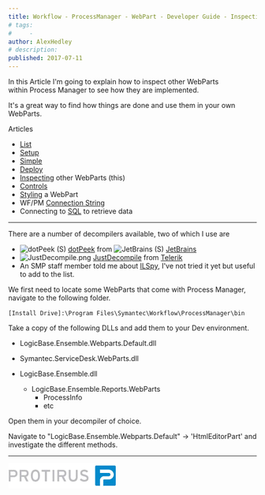 ```yaml
---
title: Workflow - ProcessManager - WebPart - Developer Guide - Inspecting
# tags:
#     - 
author: AlexHedley
# description: 
published: 2017-07-11
---
```


In this Article I'm going to explain how to inspect other WebParts within Process Manager to see how they are implemented.
  
It's a great way to find how things are done and use them in your own WebParts.
  
Articles
  
- [List](https://community.broadcom.com/symantecenterprise/viewdocument?DocumentKey=aa0478d7-5f5a-4be4-8369-4c74f963deeb&amp;CommunityKey=04ead5e9-3643-4118-b853-afa5a58710c6&amp;tab=librarydocuments)
- [Setup](https://community.broadcom.com/symantecenterprise/viewdocument?DocumentKey=36a9f5ee-ab0b-42e7-a75e-590ba4f256ec&amp;CommunityKey=04ead5e9-3643-4118-b853-afa5a58710c6&amp;tab=librarydocuments)
- [Simple](https://community.broadcom.com/symantecenterprise/viewdocument?DocumentKey=a3b54e8a-7492-4397-8512-8828defe25a7&amp;CommunityKey=04ead5e9-3643-4118-b853-afa5a58710c6&amp;tab=librarydocuments)
- [Deploy](https://community.broadcom.com/symantecenterprise/viewdocument?DocumentKey=74973282-5d27-4b12-a0d3-9ad29d38a2ce&amp;CommunityKey=a067504a-9710-492c-bbef-18d2ed6b44af&amp;tab=librarydocuments)
- [Inspecting](https://community.broadcom.com/symantecenterprise/viewdocument?DocumentKey=c1b3103c-afad-45f8-9f17-244fff752121&amp;CommunityKey=04ead5e9-3643-4118-b853-afa5a58710c6&amp;tab=librarydocuments) other WebParts (this)
- [Controls](https://community.broadcom.com/symantecenterprise/viewdocument?DocumentKey=c20f9b40-20f8-4693-937a-7ca431c4d7ce&amp;CommunityKey=04ead5e9-3643-4118-b853-afa5a58710c6&amp;tab=librarydocuments)
- [Styling](https://community.broadcom.com/symantecenterprise/viewdocument?DocumentKey=ef6ee8c6-01c1-4ff5-ac42-5df52d46df04&amp;CommunityKey=04ead5e9-3643-4118-b853-afa5a58710c6&amp;tab=librarydocuments) a WebPart
- WF/PM [Connection String](https://community.broadcom.com/symantecenterprise/viewdocument?DocumentKey=849d26ef-084e-426b-a064-fbb86730e6b8&amp;CommunityKey=04ead5e9-3643-4118-b853-afa5a58710c6&amp;tab=librarydocuments)
- Connecting to [SQL](https://community.broadcom.com/symantecenterprise/viewdocument?DocumentKey=77434eb5-7ee1-4bb4-bef1-ef566cce61fb&amp;CommunityKey=04ead5e9-3643-4118-b853-afa5a58710c6&amp;tab=librarydocuments) to retrieve data

- - -
  
There are a number of decompilers available, two of which I use are

- ![dotPeek (S)](images\dotPeekS.png) [dotPeek](https://www.jetbrains.com/decompiler/) from ![JetBrains (S)](images\JetBrainsS.png) [JetBrains](https://www.jetbrains.com/)
- ![JustDecompile.png](images\article-3686471-files_JustDecompile.png) [JustDecompile](http://www.telerik.com/products/decompiler.aspx) from [Telerik](http://www.telerik.com/)
- An SMP staff member told me about [ILSpy](http://ilspy.net/), I've not tried it yet but useful to add to the list.

We first need to locate some WebParts that come with Process Manager, navigate to the following folder.

    [Install Drive]:\Program Files\Symantec\Workflow\ProcessManager\bin

Take a copy of the following DLLs and add them to your Dev environment.

- LogicBase.Ensemble.Webparts.Default.dll
- Symantec.ServiceDesk.WebParts.dll

- LogicBase.Ensemble.dll
    - LogicBase.Ensemble.Reports.WebParts
        - ProcessInfo
        - etc

Open them in your decompiler of choice.
  
Navigate to "LogicBase.Ensemble.Webparts.Default" -&gt; 'HtmlEditorPart' and investigate the different methods.

- - -
  
[![Protirus](images\Protirus.png)](https://www.protirus.com/)
